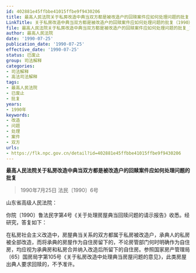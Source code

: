 ```yaml
---
id: 402881e45ffbbe41015ffbe9f9430206
title: 最高人民法院关于私房改造中典当双方都是被改造户的回赎案件应如何处理问题的批复
LinkTitle: 关于私房改造中典当双方都是被改造户的回赎案件应如何处理问题的批复（1990）
file: 最高人民法院关于私房改造中典当双方都是被改造户的回赎案件应如何处理问题的批复_19900725_402881e45ffbbe41015ffbe9f9430206.docx
author: 最高人民法院
date: '1990-07-25'
publication_date: '1990-07-25'
effective_date: '1990-07-25'
status: 已废止
group: 司法解释
categories:
- 司法解释
- 高法司法解释
tags:
- 最高人民法院
- 已废止
- 批复
years:
- 1990年
keywords:
- 改造
- 问题
- 处理
- 案件
- 双方
urls:
- https://flk.npc.gov.cn/detail?id=402881e45ffbbe41015ffbe9f9430206
---
```


**最高人民法院关于私房改造中典当双方都是被改造户的回赎案件应如何处理问题的批复**

> 1990年7月25日 法民〔1990〕6号

山东省高级人民法院：

你院〔1990〕鲁法民字第4号《关于处理房屋典当回赎问题的请示报告》收悉。经研究，答复如下：

在私房社会主义改造中，房屋典当关系的双方都属于私房被改造户，承典人的私房被全部改造，而将承典的房屋作为自住房留下的，不论房管部门何时明确作为自住房，均应视为承典房和私房合并纳入改造后所留下的自住房。参照国家房产管理局〔65〕国房局字第105号《关于私房改造中处理典当房屋问题的意见》，此类房屋出典人要求回赎的，不予准许。
